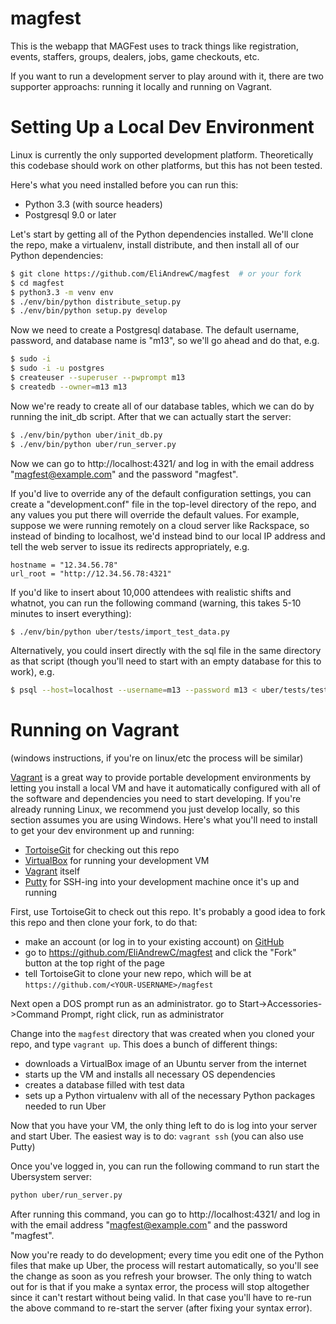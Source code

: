 magfest
=======

This is the webapp that MAGFest uses to track things like registration, events, staffers, groups, dealers, jobs, game checkouts, etc.

If you want to run a development server to play around with it, there are two supporter approachs: running it locally and running on Vagrant.


Setting Up a Local Dev Environment
==================================

Linux is currently the only supported development platform.  Theoretically this codebase should work on other platforms, but this has not been tested.

Here's what you need installed before you can run this:
* Python 3.3 (with source headers)
* Postgresql 9.0 or later

Let's start by getting all of the Python dependencies installed.  We'll clone the repo, make a virtualenv, install distribute, and then install all of our Python dependencies:

```bash
$ git clone https://github.com/EliAndrewC/magfest  # or your fork
$ cd magfest
$ python3.3 -m venv env
$ ./env/bin/python distribute_setup.py
$ ./env/bin/python setup.py develop
```

Now we need to create a Postgresql database.  The default username, password, and database name is "m13", so we'll go ahead and do that, e.g.

```bash
$ sudo -i
$ sudo -i -u postgres
$ createuser --superuser --pwprompt m13
$ createdb --owner=m13 m13
```

Now we're ready to create all of our database tables, which we can do by running the init_db script.  After that we can actually start the server:

```bash
$ ./env/bin/python uber/init_db.py
$ ./env/bin/python uber/run_server.py
```

Now we can go to http://localhost:4321/ and log in with the email address "magfest@example.com" and the password "magfest".

If you'd live to override any of the default configuration settings, you can create a "development.conf" file in the top-level directory of the repo, and any values you put there will override the default values.  For example, suppose we were running remotely on a cloud server like Rackspace, so instead of binding to localhost, we'd instead bind to our local IP address and tell the web server to issue its redirects appropriately, e.g.

```
hostname = "12.34.56.78"
url_root = "http://12.34.56.78:4321"
```

If you'd like to insert about 10,000 attendees with realistic shifts and whatnot, you can run the following command (warning, this takes 5-10 minutes to insert everything):

```bash
$ ./env/bin/python uber/tests/import_test_data.py
```

Alternatively, you could insert directly with the sql file in the same directory as that script (though you'll need to start with an empty database for this to work), e.g.

```bash
$ psql --host=localhost --username=m13 --password m13 < uber/tests/test_data.sql
```


Running on Vagrant
==================
(windows instructions, if you're on linux/etc the process will be similar)

[Vagrant](http://www.vagrantup.com/) is a great way to provide portable development environments by letting you install a local VM and have it automatically configured with all of the software and dependencies you need to start developing.  If you're already running Linux, we recommend you just develop locally, so this section assumes you are using Windows.  Here's what you'll need to install to get your dev environment up and running:
* [TortoiseGit](https://code.google.com/p/tortoisegit/) for checking out this repo
* [VirtualBox](https://www.virtualbox.org/wiki/Downloads) for running your development VM
* [Vagrant](http://www.vagrantup.com/downloads.html) itself
* [Putty](http://www.chiark.greenend.org.uk/~sgtatham/putty/download.html) for SSH-ing into your development machine once it's up and running

First, use TortoiseGit to check out this repo.  It's probably a good idea to fork this repo and then clone your fork, to do that:
* make an account (or log in to your existing account) on [GitHub](https://github.com/)
* go to https://github.com/EliAndrewC/magfest and click the "Fork" button at the top right of the page
* tell TortoiseGit to clone your new repo, which will be at ``https://github.com/<YOUR-USERNAME>/magfest``

Next open a DOS prompt run as an administrator.  go to Start->Accessories->Command Prompt, right click, run as administrator

Change into the ``magfest`` directory that was created when you cloned your repo, and type ``vagrant up``.  This does a bunch of different things:
* downloads a VirtualBox image of an Ubuntu server from the internet
* starts up the VM and installs all necessary OS dependencies
* creates a database filled with test data
* sets up a Python virtualenv with all of the necessary Python packages needed to run Uber

Now that you have your VM, the only thing left to do is log into your server and start Uber.  The easiest way is to do:
```vagrant ssh```
(you can also use Putty)

Once you've logged in, you can run the following command to run start the Ubersystem server:

```bash
python uber/run_server.py
```

After running this command, you can go to http://localhost:4321/ and log in with the email address "magfest@example.com" and the password "magfest".

Now you're ready to do development; every time you edit one of the Python files that make up Uber, the process will restart automatically, so you'll see the change as soon as you refresh your browser.  The only thing to watch out for is that if you make a syntax error, the process will stop altogether since it can't restart without being valid.  In that case you'll have to re-run the above command to re-start the server (after fixing your syntax error).
